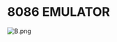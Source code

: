 # 8086 EMULATOR

![B.png](https://github.com/Tan12d/8086-Programming/assets/100254217/ab0bb687-5eac-4107-919a-2259d4f77d1d)

